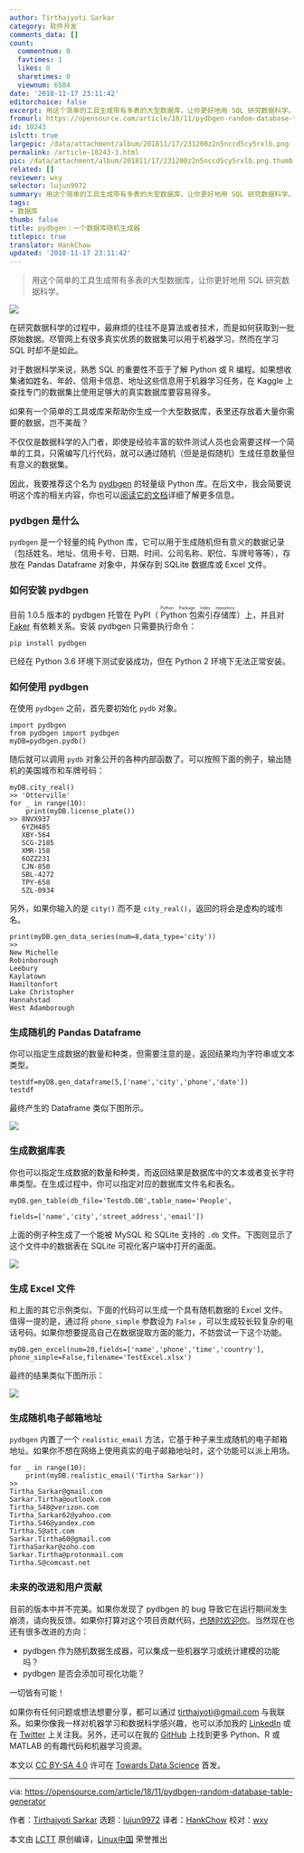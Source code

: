 ```yaml
---
author: Tirthajyoti Sarkar
category: 软件开发
comments_data: []
count:
  commentnum: 0
  favtimes: 1
  likes: 0
  sharetimes: 0
  viewnum: 6584
date: '2018-11-17 23:11:42'
editorchoice: false
excerpt: 用这个简单的工具生成带有多表的大型数据库，让你更好地用 SQL 研究数据科学。
fromurl: https://opensource.com/article/18/11/pydbgen-random-database-table-generator
id: 10243
islctt: true
largepic: /data/attachment/album/201811/17/231200z2n5nccd5cy5rxlb.png
permalink: /article-10243-1.html
pic: /data/attachment/album/201811/17/231200z2n5nccd5cy5rxlb.png.thumb.jpg
related: []
reviewer: wxy
selector: lujun9972
summary: 用这个简单的工具生成带有多表的大型数据库，让你更好地用 SQL 研究数据科学。
tags:
- 数据库
thumb: false
title: pydbgen：一个数据库随机生成器
titlepic: true
translator: HankChow
updated: '2018-11-17 23:11:42'
---
```



> 
> 用这个简单的工具生成带有多表的大型数据库，让你更好地用 SQL 研究数据科学。
> 
> 
> 


![](/data/attachment/album/201811/17/231200z2n5nccd5cy5rxlb.png)


在研究数据科学的过程中，最麻烦的往往不是算法或者技术，而是如何获取到一批原始数据。尽管网上有很多真实优质的数据集可以用于机器学习，然而在学习 SQL 时却不是如此。


对于数据科学来说，熟悉 SQL 的重要性不亚于了解 Python 或 R 编程。如果想收集诸如姓名、年龄、信用卡信息、地址这些信息用于机器学习任务，在 Kaggle 上查找专门的数据集比使用足够大的真实数据库要容易得多。


如果有一个简单的工具或库来帮助你生成一个大型数据库，表里还存放着大量你需要的数据，岂不美哉？


不仅仅是数据科学的入门者，即使是经验丰富的软件测试人员也会需要这样一个简单的工具，只需编写几行代码，就可以通过随机（但是是假随机）生成任意数量但有意义的数据集。


因此，我要推荐这个名为 [pydbgen](https://github.com/tirthajyoti/pydbgen) 的轻量级 Python 库。在后文中，我会简要说明这个库的相关内容，你也可以[阅读它的文档](http://pydbgen.readthedocs.io/en/latest/)详细了解更多信息。


### pydbgen 是什么


`pydbgen` 是一个轻量的纯 Python 库，它可以用于生成随机但有意义的数据记录（包括姓名、地址、信用卡号、日期、时间、公司名称、职位、车牌号等等），存放在 Pandas Dataframe 对象中，并保存到 SQLite 数据库或 Excel 文件。


### 如何安装 pydbgen


目前 1.0.5 版本的 pydbgen 托管在 PyPI（<ruby> Python 包索引存储库 <rt>  Python Package Index repository </rt></ruby>）上，并且对 [Faker](https://faker.readthedocs.io/en/latest/index.html) 有依赖关系。安装 pydbgen 只需要执行命令：



```
pip install pydbgen
```

已经在 Python 3.6 环境下测试安装成功，但在 Python 2 环境下无法正常安装。


### 如何使用 pydbgen


在使用 `pydbgen` 之前，首先要初始化 `pydb` 对象。



```
import pydbgen
from pydbgen import pydbgen
myDB=pydbgen.pydb()
```

随后就可以调用 `pydb` 对象公开的各种内部函数了。可以按照下面的例子，输出随机的美国城市和车牌号码：



```
myDB.city_real()
>> 'Otterville'
for _ in range(10):
    print(myDB.license_plate())
>> 8NVX937
   6YZH485
   XBY-564
   SCG-2185
   XMR-158
   6OZZ231
   CJN-850
   SBL-4272
   TPY-658
   SZL-0934
```

另外，如果你输入的是 `city()` 而不是 `city_real()`，返回的将会是虚构的城市名。



```
print(myDB.gen_data_series(num=8,data_type='city'))
>>
New Michelle
Robinborough
Leebury
Kaylatown
Hamiltonfort
Lake Christopher
Hannahstad
West Adamborough
```

### 生成随机的 Pandas Dataframe


你可以指定生成数据的数量和种类，但需要注意的是，返回结果均为字符串或文本类型。



```
testdf=myDB.gen_dataframe(5,['name','city','phone','date'])
testdf
```

最终产生的 Dataframe 类似下图所示。


![](/data/attachment/album/201811/17/231201lwixxlhulil7lx32.png)


### 生成数据库表


你也可以指定生成数据的数量和种类，而返回结果是数据库中的文本或者变长字符串类型。在生成过程中，你可以指定对应的数据库文件名和表名。



```
myDB.gen_table(db_file='Testdb.DB',table_name='People',

fields=['name','city','street_address','email'])
```

上面的例子种生成了一个能被 MySQL 和 SQLite 支持的 `.db` 文件。下图则显示了这个文件中的数据表在 SQLite 可视化客户端中打开的画面。


![](/data/attachment/album/201811/17/231212u9lh9ldcq8gaal3d.png)


### 生成 Excel 文件


和上面的其它示例类似，下面的代码可以生成一个具有随机数据的 Excel 文件。值得一提的是，通过将 `phone_simple` 参数设为 `False` ，可以生成较长较复杂的电话号码。如果你想要提高自己在数据提取方面的能力，不妨尝试一下这个功能。



```
myDB.gen_excel(num=20,fields=['name','phone','time','country'],
phone_simple=False,filename='TestExcel.xlsx')
```

最终的结果类似下图所示：


![](/data/attachment/album/201811/17/231229sal93a344m9dykty.png)


### 生成随机电子邮箱地址


`pydbgen` 内置了一个 `realistic_email` 方法，它基于种子来生成随机的电子邮箱地址。如果你不想在网络上使用真实的电子邮箱地址时，这个功能可以派上用场。



```
for _ in range(10):
    print(myDB.realistic_email('Tirtha Sarkar'))
>>
Tirtha_Sarkar@gmail.com
Sarkar.Tirtha@outlook.com
Tirtha_S48@verizon.com
Tirtha_Sarkar62@yahoo.com
Tirtha.S46@yandex.com
Tirtha.S@att.com
Sarkar.Tirtha60@gmail.com
TirthaSarkar@zoho.com
Sarkar.Tirtha@protonmail.com
Tirtha.S@comcast.net
```

### 未来的改进和用户贡献


目前的版本中并不完美。如果你发现了 pydbgen 的 bug 导致它在运行期间发生崩溃，请向我反馈。如果你打算对这个项目贡献代码，[也随时欢迎你](https://github.com/tirthajyoti/pydbgen)。当然现在也还有很多改进的方向：


* pydbgen 作为随机数据生成器，可以集成一些机器学习或统计建模的功能吗？
* pydbgen 是否会添加可视化功能？


一切皆有可能！


如果你有任何问题或想法想要分享，都可以通过 [tirthajyoti@gmail.com](mailto:tirthajyoti@gmail.com) 与我联系。如果你像我一样对机器学习和数据科学感兴趣，也可以添加我的 [LinkedIn](https://www.linkedin.com/in/tirthajyoti-sarkar-2127aa7/) 或在 [Twitter](https://twitter.com/tirthajyotiS) 上关注我。另外，还可以在我的 [GitHub](https://github.com/tirthajyoti?tab=repositories) 上找到更多 Python、R 或 MATLAB 的有趣代码和机器学习资源。


本文以 [CC BY-SA 4.0](https://creativecommons.org/licenses/by-sa/4.0/) 许可在 [Towards Data Science](https://towardsdatascience.com/introducing-pydbgen-a-random-dataframe-database-table-generator-b5c7bdc84be5) 首发。




---


via: <https://opensource.com/article/18/11/pydbgen-random-database-table-generator>


作者：[Tirthajyoti Sarkar](https://opensource.com/users/tirthajyoti) 选题：[lujun9972](https://github.com/lujun9972) 译者：[HankChow](https://github.com/HankChow) 校对：[wxy](https://github.com/wxy)


本文由 [LCTT](https://github.com/LCTT/TranslateProject) 原创编译，[Linux中国](https://linux.cn/) 荣誉推出